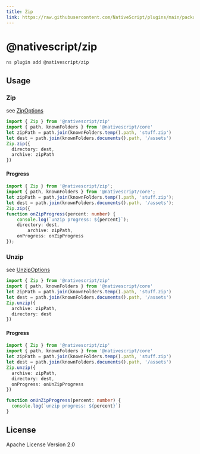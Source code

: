 ```yaml
---
title: Zip
link: https://raw.githubusercontent.com/NativeScript/plugins/main/packages/zip/README.md
---
```


# @nativescript/zip

```cli
ns plugin add @nativescript/zip
```

## Usage

### Zip

see [ZipOptions](https://github.com/NativeScript/plugins/blob/master/packages/zip/index.d.ts#L1)

```typescript
import { Zip } from '@nativescript/zip'
import { path, knownFolders } from '@nativescript/core'
let zipPath = path.join(knownFolders.temp().path, 'stuff.zip')
let dest = path.join(knownFolders.documents().path, '/assets')
Zip.zip({
  directory: dest,
  archive: zipPath
})
```

#### Progress

```typescript
import { Zip } from '@nativescript/zip';
import { path, knownFolders } from '@nativescript/core';
let zipPath = path.join(knownFolders.temp().path, 'stuff.zip');
let dest = path.join(knownFolders.documents().path, '/assets');
Zip.zip({
function onZipProgress(percent: number) {
	console.log(`unzip progress: ${percent}`);
    directory: dest,
		archive: zipPath,
    onProgress: onZipProgress
});
```

### Unzip

see [UnzipOptions](https://github.com/NativeScript/plugins/blob/master/packages/zip/index.d.ts#L9)

```typescript
import { Zip } from '@nativescript/zip'
import { path, knownFolders } from '@nativescript/core'
let zipPath = path.join(knownFolders.temp().path, 'stuff.zip')
let dest = path.join(knownFolders.documents().path, '/assets')
Zip.unzip({
  archive: zipPath,
  directory: dest
})
```

#### Progress

```typescript
import { Zip } from '@nativescript/zip'
import { path, knownFolders } from '@nativescript/core'
let zipPath = path.join(knownFolders.temp().path, 'stuff.zip')
let dest = path.join(knownFolders.documents().path, '/assets')
Zip.unzip({
  archive: zipPath,
  directory: dest,
  onProgress: onUnZipProgress
})

function onUnZipProgress(percent: number) {
  console.log(`unzip progress: ${percent}`)
}
```

## License

Apache License Version 2.0
